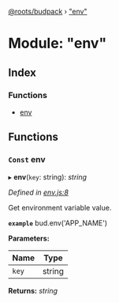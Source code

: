 [@roots/budpack](../globals.md) › ["env"](_env_.md)

# Module: "env"

## Index

### Functions

* [env](_env_.md#const-env)

## Functions

### `Const` env

▸ **env**(`key`: string): *string*

*Defined in [env.js:8](https://github.com/roots/bud-support/blob/5442f65/src/budpack/builder/api/env.js#L8)*

Get environment variable value.

**`example`** bud.env('APP_NAME')

**Parameters:**

Name | Type |
------ | ------ |
`key` | string |

**Returns:** *string*

